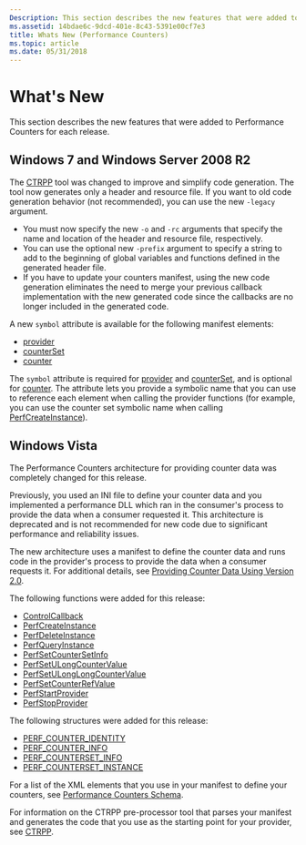 ```yaml
---
Description: This section describes the new features that were added to Performance Counters for each release.
ms.assetid: 14bdae6c-9dcd-401e-8c43-5391e00cf7e3
title: Whats New (Performance Counters)
ms.topic: article
ms.date: 05/31/2018
---
```


# What's New

This section describes the new features that were added to Performance Counters for each release.

## Windows 7 and Windows Server 2008 R2

The [CTRPP](ctrpp.md) tool was changed to improve and simplify code generation. The tool now generates only a header and resource file. If you want to old code generation behavior (not recommended), you can use the new `-legacy` argument.

- You must now specify the new `-o` and `-rc` arguments that specify the name and location of the header and resource file, respectively.
- You can use the optional new `-prefix` argument to specify a string to add to the beginning of global variables and functions defined in the generated header file.
- If you have to update your counters manifest, using the new code generation eliminates the need to merge your previous callback implementation with the new generated code since the callbacks are no longer included in the generated code.

A new `symbol` attribute is available for the following manifest elements:

- [provider](https://docs.microsoft.com/windows/desktop/PerfCtrs/performance-counters-provider--counters--element)
- [counterSet](https://docs.microsoft.com/windows/desktop/PerfCtrs/performance-counters-counterset--provider--element)
- [counter](https://docs.microsoft.com/windows/desktop/PerfCtrs/performance-counters-counter--counterset--element)

The `symbol` attribute is required for [provider](https://docs.microsoft.com/windows/desktop/PerfCtrs/performance-counters-provider--counters--element) and [counterSet](https://docs.microsoft.com/windows/desktop/PerfCtrs/performance-counters-counterset--provider--element), and is optional for [counter](https://docs.microsoft.com/windows/desktop/PerfCtrs/performance-counters-counter--counterset--element). The attribute lets you provide a symbolic name that you can use to reference each element when calling the provider functions (for example, you can use the counter set symbolic name when calling [PerfCreateInstance](/windows/desktop/api/Perflib/nf-perflib-perfcreateinstance)).

## Windows Vista

The Performance Counters architecture for providing counter data was completely changed for this release.

Previously, you used an INI file to define your counter data and you implemented a performance DLL which ran in the consumer's process to provide the data when a consumer requested it. This architecture is deprecated and is not recommended for new code due to significant performance and reliability issues.

The new architecture uses a manifest to define the counter data and runs code in the provider's process to provide the data when a consumer requests it. For additional details, see [Providing Counter Data Using Version 2.0](providing-counter-data-using-version-2-0.md).

The following functions were added for this release:

- [ControlCallback](/windows/desktop/api/Perflib/nc-perflib-perflibrequest)
- [PerfCreateInstance](/windows/desktop/api/Perflib/nf-perflib-perfcreateinstance)
- [PerfDeleteInstance](/windows/desktop/api/Perflib/nf-perflib-perfdeleteinstance)
- [PerfQueryInstance](/windows/desktop/api/Perflib/nf-perflib-perfqueryinstance)
- [PerfSetCounterSetInfo](/windows/desktop/api/Perflib/nf-perflib-perfsetcountersetinfo)
- [PerfSetULongCounterValue](/windows/desktop/api/Perflib/nf-perflib-perfsetulongcountervalue)
- [PerfSetULongLongCounterValue](/windows/desktop/api/Perflib/nf-perflib-perfsetulonglongcountervalue)
- [PerfSetCounterRefValue](/windows/desktop/api/Perflib/nf-perflib-perfsetcounterrefvalue)
- [PerfStartProvider](/windows/desktop/api/Perflib/nf-perflib-perfstartprovider)
- [PerfStopProvider](/windows/desktop/api/Perflib/nf-perflib-perfstopprovider)

The following structures were added for this release:

- [PERF\_COUNTER\_IDENTITY](/windows/desktop/api/Perflib/ns-perflib-perf_counter_identity)
- [PERF\_COUNTER\_INFO](/windows/desktop/api/Perflib/ns-perflib-perf_counter_info)
- [PERF\_COUNTERSET\_INFO](/windows/desktop/api/Perflib/ns-perflib-perf_counterset_info)
- [PERF\_COUNTERSET\_INSTANCE](/windows/desktop/api/Perflib/ns-perflib-perf_counterset_instance)

For a list of the XML elements that you use in your manifest to define your counters, see [Performance Counters Schema](performance-counters-schema.md).

For information on the CTRPP pre-processor tool that parses your manifest and generates the code that you use as the starting point for your provider, see [CTRPP](ctrpp.md).
